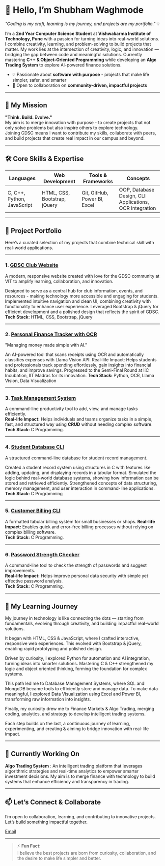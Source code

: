 # 👋 Hello, I’m Shubham Waghmode  
*"Coding is my craft, learning is my journey, and projects are my portfolio."* 💡 

I’m a **2nd Year Computer Science Student** at **Vishwakarma Institute of Technology, Pune** with a passion for turning ideas into real-world solutions.  
I combine creativity, learning, and problem-solving to build projects that matter. My work lies at the intersection of creativity, logic, and innovation — bridging the gap between code and meaningful solutions.
Currently mastering **C++ & Object-Oriented Programming** while developing an **Algo Trading System** to explore AI-powered finance solutions.
- 💡 Passionate about **software with purpose** - projects that make life simpler, safer, and smarter  
- 🤝 Open to collaboration on **community-driven, impactful projects** 

---

## 🌟 My Mission
**"Think. Build. Evolve."**  
My aim is to merge innovation with purpose - to create projects that not only solve problems but also inspire others to explore technology.  
Joining GDSC means I want to contribute my skills, collaborate with peers, and build projects that create real impact in our campus and beyond.

---

## 🛠 Core Skills & Expertise
| Languages                  | Web Development              | Tools & Frameworks           | Concepts                                                |
|----------------------------|------------------------------|------------------------------|---------------------------------------------------------|
| C, C++, Python, JavaScript | HTML, CSS, Bootstrap, jQuery | Git, GitHub, Power BI, Excel | OOP, Database Design, CLI Applications, OCR Integration |

---

## 📂 Project Portfolio
Here’s a curated selection of my projects that combine technical skill with real-world applications.

---

### **1. [GDSC Club Website](https://github.com/ShubhamWaghmode30/GDSC-Club-Website)**
A modern, responsive website created with love for the GDSC community at VIT to amplify learning, collaboration, and innovation.

Designed to serve as a central hub for club information, events, and resources - making technology more accessible and engaging for students.
Implemented intuitive navigation and clean UI, combining creativity with functionality to enhance user experience.
Leveraged Bootstrap & jQuery for efficient development and a polished design that reflects the spirit of GDSC.
**Tech Stack:** HTML, CSS, Bootstrap, jQuery

---

### **2. [Personal Finance Tracker with OCR](https://github.com/ShubhamWaghmode30/Personal-Finance-Tracker-OCR)**
"Managing money made simple with AI."

An AI-powered tool that scans receipts using OCR and automatically classifies expenses with Llama Vision API.
Real-life Impact: Helps students and professionals track spending effortlessly, gain insights into financial habits, and improve savings. Progressed to the Semi-Final Round at IIC Incubation, IIT Madras for its innovation.
**Tech Stack:** Python, OCR, Llama Vision, Data Visualization

---

### **3. [Task Management System](https://github.com/ShubhamWaghmode30/Task-Management-System)**
A command-line productivity tool to add, view, and manage tasks efficiently.  
**Real-life Impact:** Helps individuals and teams  organize tasks in a simple, fast, and structured way using **CRUD** without needing complex software.  
**Tech Stack:** C Programming.

---

### **4. [Student Database CLI](https://github.com/ShubhamWaghmode30/Student-Database-C)**
A structured command-line database for student record management.  

Created a student record system using structures in C with features like adding, updating, and displaying records in a tabular format.
Simulated the logic behind real-world database systems, showing how information can be stored and retrieved efficiently.
Strengthened concepts of data structuring, memory management, and user interaction in command-line applications.
**Tech Stack:**  C Programming

---

### **5. [Customer Billing CLI](https://github.com/ShubhamWaghmode30/Customer-Billing-System)**
A formatted tabular billing system for small businesses or shops.
**Real-life Impact:** Enables quick and error-free billing processes without relying on complex billing software.  
**Tech Stack:** C Programming.

---

### **6. [Password Strength Checker](https://github.com/ShubhamWaghmode30/Password-Checker)**
A command-line tool to check the strength of passwords and suggest improvements.  
**Real-life Impact:** Helps improve personal data security with simple yet effective password analysis.  
**Tech Stack:** C Programming.

---

## 🌱 My Learning Journey

My journey in technology is like connecting the dots — starting from fundamentals, evolving through creativity, and building impactful real-world solutions.

It began with HTML, CSS & JavaScript, where I crafted interactive, responsive web experiences. This evolved with Bootstrap & jQuery, enabling rapid prototyping and polished design.

Driven by curiosity, I explored Python for automation and AI integration, turning ideas into smarter solutions. Mastering C & C++ strengthened my logic and object oriented thinking, forming the foundation for complex systems.

This path led me to Database Management Systems, where SQL and MongoDB became tools to efficiently store and manage data. To make data meaningful, I explored Data Visualization using Excel and Power BI, transforming raw information into insights.

Finally, my curiosity drew me to Finance Markets & Algo Trading, merging coding, analytics, and strategy to develop intelligent trading systems.

Each step builds on the last, a continuous journey of learning, experimenting, and creating & aiming to bridge innovation with real-life impact.

---

## 🚧 Currently Working On
**Algo Trading System** : An intelligent trading platform that leverages algorithmic strategies and real-time analytics to empower smarter investment decisions. My aim is to merge finance with technology to build systems that enhance efficiency and transparency in trading.

---

## 📫 Let’s Connect & Collaborate
I’m open to collaboration, learning, and contributing to innovative projects.  
Let’s build something impactful together.  

[Email](mailto:shubhamwaghmode30@gmail.com)

---

> ⚡ **Fun Fact:**  
> I believe the best projects are born from curiosity, collaboration, and the desire to make life simpler and better.
